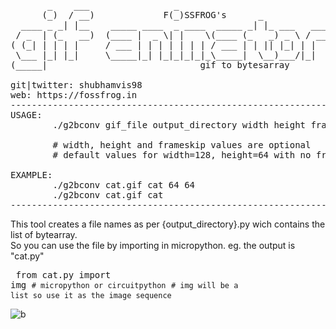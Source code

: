 <pre>
       _    ___                _
      (_)  / __)             F(_)SSFROG's      _
  ____ _ _| |__    _____ ____  _ ____  _____ _| |_ ___   ____
 / _  | (_   __)  (____ |  _ \| |    \(____ (_   _) _ \ / ___)
( (_| | | | |     / ___ | | | | | | | / ___ | | || |_| | |
 \___ |_| |_|     \_____|_| |_|_|_|_|_\_____|  \__)___/|_|
(_____|                             gif to bytesarray

git|twitter: shubhamvis98
web: https://fossfrog.in
--------------------------------------------------------------
USAGE:
        ./g2bconv gif_file output_directory width height frameskip

        # width, height and frameskip values are optional
        # default values for width=128, height=64 with no frameskip

EXAMPLE:
        ./g2bconv cat.gif cat 64 64
        ./g2bconv cat.gif cat
--------------------------------------------------------------
</pre>

This tool creates a file names as per {output_directory}.py wich contains the list of bytearray.<br>So you can use the file by importing in micropython. eg. the output is "cat.py"
<br><pre>
from cat.py import img
<code># micropython or circuitpython</code>
<code># img will be a list so use it as the image sequence</code>
</pre>


![b](https://user-images.githubusercontent.com/43336210/189738647-ef7e2b04-4076-46e7-83b0-8f0452081069.gif)
